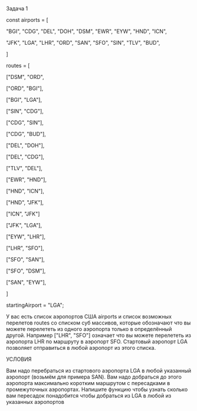 Задача 1

const airports = [

"BGI", "CDG", "DEL", "DOH", "DSM", "EWR", "EYW", "HND", "ICN",

"JFK", "LGA", "LHR", "ORD", "SAN", "SFO", "SIN", "TLV", "BUD",

]

routes = [

["DSM", "ORD",

["ORD", "BGI"],

["BGI", "LGA"],

["SIN", "CDG"],

["CDG", "SIN"],

["CDG", "BUD"],

["DEL", "DOH"],

["DEL", "CDG"],

["TLV", "DEL"],

["EWR", "HND"],

["HND", "ICN"],

["HND", "JFK"],

["ICN", "JFK"]

["JFK", "LGA"],

["EYW", "LHR"],

["LHR", "SFO"],

["SFO", "SAN"],

["SFO", "DSM"],

["SAN", "EYW"],

]

startingAirport = "LGA";

У вас есть список аэропортов США airports и список возможных перелетов routes со списком суб массивов, которые обозначают что вы можете перелететь из одного аэропорта только в определённый другой. Например ["LHR", "SFO"] означает что вы можете перелететь из аэропорта LHR по маршруту в аэропорт SFO. Стартовый аэропорт LGA позволяет отправиться в любой аэропорт из этого списка.

УСЛОВИЯ

Вам надо перебраться из стартового аэропорта LGA в любой указанный аэропорт (возьмём для примера SAN). Вам надо добраться до этого аэропорта максимально коротким маршрутом с пересадками в промежуточных аэропортах. Напишите функцию чтобы узнать сколько вам пересадок понадобится чтобы добраться из LGA в любой из указанных аэропортов
